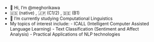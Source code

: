 - 👋 Hi, I’m @meghorikawa
- 🇺🇸 (native) , 🇯🇵 (C1/2) , 🇩🇪 (B1)
- :green_book: I’m currently studying Computational Linguistics
- My topics of interest include:
      - ICALL (Intelligent Computer Assisted Language Learning)
      - Text Classification (Sentiment and Affect Analysis)
      - Practical Applications of NLP technologies



<!---
meghorikawa/meghorikawa is a ✨ special ✨ repository because its `README.md` (this file) appears on your GitHub profile.
You can click the Preview link to take a look at your changes.
--->

